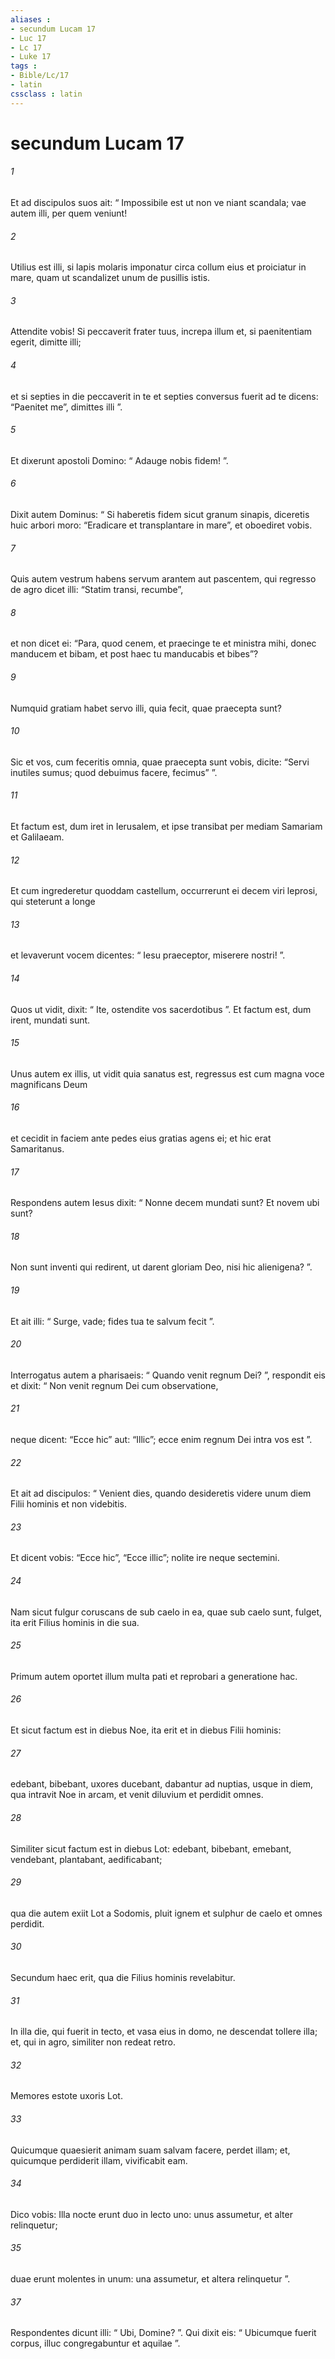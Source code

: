 ```yaml
---
aliases : 
- secundum Lucam 17
- Luc 17
- Lc 17
- Luke 17
tags : 
- Bible/Lc/17
- latin
cssclass : latin
---
```


# secundum Lucam 17

###### 1
Et ad discipulos suos ait: “ Impossibile est ut non ve niant scandala; vae autem illi, per quem veniunt! 
###### 2
Utilius est illi, si lapis molaris imponatur circa collum eius et proiciatur in mare, quam ut scandalizet unum de pusillis istis. 
###### 3
Attendite vobis! Si peccaverit frater tuus, increpa illum et, si paenitentiam egerit, dimitte illi; 
###### 4
et si septies in die peccaverit in te et septies conversus fuerit ad te dicens: “Paenitet me”, dimittes illi ”.
###### 5
Et dixerunt apostoli Domino: “ Adauge nobis fidem! ”. 
###### 6
Dixit autem Dominus: “ Si haberetis fidem sicut granum sinapis, diceretis huic arbori moro: “Eradicare et transplantare in mare”, et oboediret vobis. 
###### 7
Quis autem vestrum habens servum arantem aut pascentem, qui regresso de agro dicet illi: “Statim transi, recumbe”, 
###### 8
et non dicet ei: “Para, quod cenem, et praecinge te et ministra mihi, donec manducem et bibam, et post haec tu manducabis et bibes”? 
###### 9
Numquid gratiam habet servo illi, quia fecit, quae praecepta sunt? 
###### 10
Sic et vos, cum feceritis omnia, quae praecepta sunt vobis, dicite: “Servi inutiles sumus; quod debuimus facere, fecimus” ”.
###### 11
Et factum est, dum iret in Ierusalem, et ipse transibat per mediam Samariam et Galilaeam. 
###### 12
Et cum ingrederetur quoddam castellum, occurrerunt ei decem viri leprosi, qui steterunt a longe 
###### 13
et levaverunt vocem dicentes: “ Iesu praeceptor, miserere nostri! ”. 
###### 14
Quos ut vidit, dixit: “ Ite, ostendite vos sacerdotibus ”. Et factum est, dum irent, mundati sunt. 
###### 15
Unus autem ex illis, ut vidit quia sanatus est, regressus est cum magna voce magnificans Deum 
###### 16
et cecidit in faciem ante pedes eius gratias agens ei; et hic erat Samaritanus. 
###### 17
Respondens autem Iesus dixit: “ Nonne decem mundati sunt? Et novem ubi sunt? 
###### 18
Non sunt inventi qui redirent, ut darent gloriam Deo, nisi hic alienigena? ”. 
###### 19
Et ait illi: “ Surge, vade; fides tua te salvum fecit ”.
###### 20
Interrogatus autem a pharisaeis: “ Quando venit regnum Dei? ”, respondit eis et dixit: “ Non venit regnum Dei cum observatione, 
###### 21
neque dicent: “Ecce hic” aut: “Illic”; ecce enim regnum Dei intra vos est ”. 
###### 22
Et ait ad discipulos: “ Venient dies, quando desideretis videre unum diem Filii hominis et non videbitis. 
###### 23
Et dicent vobis: “Ecce hic”, “Ecce illic”; nolite ire neque sectemini. 
###### 24
Nam sicut fulgur coruscans de sub caelo in ea, quae sub caelo sunt, fulget, ita erit Filius hominis in die sua. 
###### 25
Primum autem oportet illum multa pati et reprobari a generatione hac. 
###### 26
Et sicut factum est in diebus Noe, ita erit et in diebus Filii hominis: 
###### 27
edebant, bibebant, uxores ducebant, dabantur ad nuptias, usque in diem, qua intravit Noe in arcam, et venit diluvium et perdidit omnes. 
###### 28
Similiter sicut factum est in diebus Lot: edebant, bibebant, emebant, vendebant, plantabant, aedificabant; 
###### 29
qua die autem exiit Lot a Sodomis, pluit ignem et sulphur de caelo et omnes perdidit. 
###### 30
Secundum haec erit, qua die Filius hominis revelabitur. 
###### 31
In illa die, qui fuerit in tecto, et vasa eius in domo, ne descendat tollere illa; et, qui in agro, similiter non redeat retro. 
###### 32
Memores estote uxoris Lot. 
###### 33
Quicumque quaesierit animam suam salvam facere, perdet illam; et, quicumque perdiderit illam, vivificabit eam. 
###### 34
Dico vobis: Illa nocte erunt duo in lecto uno: unus assumetur, et alter relinquetur; 
###### 35
duae erunt molentes in unum: una assumetur, et altera relinquetur ”. 
###### 37
Respondentes dicunt illi: “ Ubi, Domine? ”. Qui dixit eis: “ Ubicumque fuerit corpus, illuc congregabuntur et aquilae ”.
